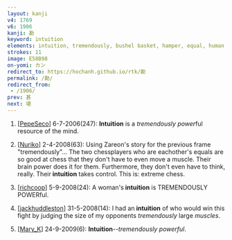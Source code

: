 ```yaml
---
layout: kanji
v4: 1769
v6: 1906
kanji: 勘
keyword: intuition
elements: intuition, tremendously, bushel basket, hamper, equal, human legs, power, muscle, arnold
strokes: 11
image: E58B98
on-yomi: カン
redirect_to: https://hochanh.github.io/rtk/勘
permalink: /勘/
redirect_from:
 - /1906/
prev: 甚
next: 堪
---
```


1) [<a href="http://kanji.koohii.com/profile/PepeSeco">PepeSeco</a>] 6-7-2006(247): <strong>Intuition</strong> is a <em>tremendously</em> <em>power</em>ful resource of the mind.

2) [<a href="http://kanji.koohii.com/profile/Nuriko">Nuriko</a>] 2-4-2008(63): Using Zareon&#039;s story for the previous frame &quot;tremendously&quot;... The two chessplayers who are eachother&#039;s equals are so good at chess that they don&#039;t have to even move a muscle. Their brain power does it for them. Furthermore, they don&#039;t even have to think, really. Their<strong> intuition</strong> takes control. This is: extreme chess.

3) [<a href="http://kanji.koohii.com/profile/richcoop">richcoop</a>] 5-9-2008(24): A woman&#039;s<strong> intuition</strong> is TREMENDOUSLY POWERful.

4) [<a href="http://kanji.koohii.com/profile/jackhuddleston">jackhuddleston</a>] 31-5-2008(14): I had an<strong> intuition</strong> of who would win this fight by judging the size of my opponents <em>tremendously</em> large <em>muscles</em>.

5) [<a href="http://kanji.koohii.com/profile/Mary_K">Mary_K</a>] 24-9-2009(6): <strong>Intuition</strong>--<em>tremendously powerful</em>.

